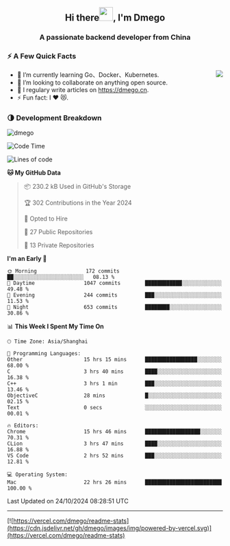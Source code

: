 <h2 align="center">Hi there<img src="https://cdn.jsdelivr.net/gh/dmego/images/img/Hi.gif" height="32" />, I'm Dmego </h2>
<h3 align="center">A passionate backend developer from China</h3>

### ⚡️ A Few Quick Facts

<img align="right" src="https://readme-stats-dmego.vercel.app/api?username=dmego&show_icons=true&icon_color=1573B3&hide_title=true&text_color=718096&bg_color=00000000&hide_border=true"/>

<ul>
    <li> 🌱 I’m currently learning Go、Docker、Kubernetes.</li>
    <li> 👯 I’m looking to collaborate on anything open source.</li>
    <li> 📝 I regulary write articles on <a href="https://dmego.cn">https://dmego.cn</a>.</li>
    <li> ⚡ Fun fact: I ❤️ 😻.</li>
</ul>

### 🌗 Development Breakdown

<img src="https://komarev.com/ghpvc/?username=dmego" alt="dmego" />

<!--START_SECTION:waka-->
![Code Time](http://img.shields.io/badge/Code%20Time-3%2C020%20hrs%202%20mins-blue)

![Lines of code](https://img.shields.io/badge/From%20Hello%20World%20I%27ve%20Written-676.6%20thousand%20lines%20of%20code-blue)

**🐱 My GitHub Data** 

> 📦 230.2 kB Used in GitHub's Storage 
 > 
> 🏆 302 Contributions in the Year 2024
 > 
> 💼 Opted to Hire
 > 
> 📜 27 Public Repositories 
 > 
> 🔑 13 Private Repositories 
 > 
**I'm an Early 🐤** 

```text
🌞 Morning                172 commits         ██░░░░░░░░░░░░░░░░░░░░░░░   08.13 % 
🌆 Daytime                1047 commits        ████████████░░░░░░░░░░░░░   49.48 % 
🌃 Evening                244 commits         ███░░░░░░░░░░░░░░░░░░░░░░   11.53 % 
🌙 Night                  653 commits         ████████░░░░░░░░░░░░░░░░░   30.86 % 
```


📊 **This Week I Spent My Time On** 

```text
🕑︎ Time Zone: Asia/Shanghai

💬 Programming Languages: 
Other                    15 hrs 15 mins      █████████████████░░░░░░░░   68.00 % 
C                        3 hrs 40 mins       ████░░░░░░░░░░░░░░░░░░░░░   16.38 % 
C++                      3 hrs 1 min         ███░░░░░░░░░░░░░░░░░░░░░░   13.46 % 
ObjectiveC               28 mins             █░░░░░░░░░░░░░░░░░░░░░░░░   02.15 % 
Text                     0 secs              ░░░░░░░░░░░░░░░░░░░░░░░░░   00.01 % 

🔥 Editors: 
Chrome                   15 hrs 46 mins      ██████████████████░░░░░░░   70.31 % 
CLion                    3 hrs 47 mins       ████░░░░░░░░░░░░░░░░░░░░░   16.88 % 
VS Code                  2 hrs 52 mins       ███░░░░░░░░░░░░░░░░░░░░░░   12.81 % 

💻 Operating System: 
Mac                      22 hrs 26 mins      █████████████████████████   100.00 % 
```


 Last Updated on 24/10/2024 08:28:51 UTC
<!--END_SECTION:waka-->

---

[![https://vercel.com/dmego/readme-stats](https://cdn.jsdelivr.net/gh/dmego/images/img/powered-by-vercel.svg)](https://vercel.com/dmego/readme-stats)

